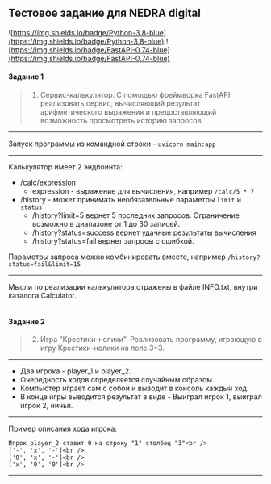## Тестовое задание для NEDRA digital

![https://img.shields.io/badge/Python-3.8-blue](https://img.shields.io/badge/Python-3.8-blue)
![https://img.shields.io/badge/FastAPI-0.74-blue](https://img.shields.io/badge/FastAPI-0.74-blue)

#### Задание 1
>1. Сервис-калькулятор. С помощью фреймворка FastAPI реализовать сервис, вычисляющий 
    результат арифметического выражения и предоставляющий возможность просмотреть историю 
    запросов.

___
Запуск программы из командной строки - 
`uvicorn main:app`
___
Калькулятор имеет 2 эндпоинта:
* /calc/expression
    * expression - выражение для вычисления, например `/calc/5 * 7`
* /history - может принимать необязательные параметры `limit` и `status`
  * /history?limit=5 вернет 5 последних запросов. Ограничение возможно в диапазоне от 1 до 30 записей. 
  * /history?status=success вернет удачные результаты вычисления
  * /history?status=fail вернет запросы с ошибкой.
  
Параметры запроса можно комбинировать вместе, например `/history?status=fail&limit=15`

---
Мысли по реализации калькулятора отражены в файле INFO.txt, внутри каталога Calculator.

___
#### Задание 2
>2. Игра "Крестики-нолики". 
Реализовать программу, играющую в игру Крестики-нолики на поле 3*3.
___

 * Два игрока - player_1 и player_2. 
 * Очередность ходов определяется случайным образом.
 * Компьютер играет сам с собой и выводит в консоль каждый ход.
 * В конце игры выводится результат в виде - Выиграл игрок 1, выиграл игрок 2, ничья.
___
Пример описания хода игрока:
```
Игрок player_2 ставит 0 на строку "1" столбец "3"<br /> 
['-', 'x', '-']<br />
['0', 'x', '-']<br />
['x', '0', '0']<br />
```

___
